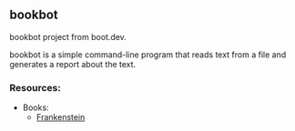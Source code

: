 ## bookbot 

bookbot project from boot.dev.

bookbot is a simple command-line program that reads text from a file and generates a report about the text.


### Resources:

- Books:
    - [Frankenstein](https://raw.githubusercontent.com/asweigart/codebreaker/master/frankenstein.txt)


